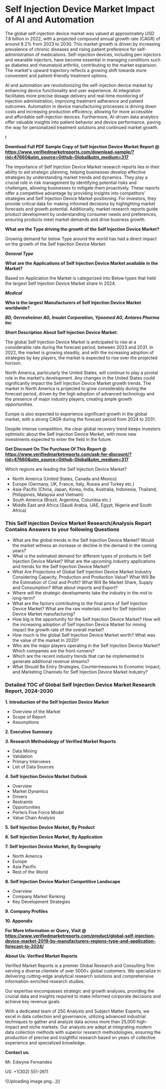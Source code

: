 <h1>Self Injection Device Market Impact of AI and Automation</h1><p>The global self-injection device market was valued at approximately USD 7.8 billion in 2022, with a projected compound annual growth rate (CAGR) of around 8.2% from 2023 to 2030. This market growth is driven by increasing prevalence of chronic diseases and rising patient preference for self-administration of medications. Self-injection devices, including pen injectors and wearable injectors, have become essential in managing conditions such as diabetes and rheumatoid arthritis, contributing to the market expansion. The market's upward trajectory reflects a growing shift towards more convenient and patient-friendly treatment options.</p><p>AI and automation are revolutionizing the self-injection device market by enhancing device functionality and user experience. AI integration facilitates more precise dosage delivery and real-time monitoring of injection administration, improving treatment adherence and patient outcomes. Automation in device manufacturing processes is driving down costs and increasing production efficiency, allowing for more accessible and affordable self-injection devices. Furthermore, AI-driven data analytics offer valuable insights into patient behavior and device performance, paving the way for personalized treatment solutions and continued market growth.</p>t</p><p id="" class=""><strong>Download Full PDF Sample Copy of Self Injection Device Market Report @ <a href="https://www.verifiedmarketreports.com/download-sample/?rid=47660&utm_source=Github-Global&utm_medium=317" target="_blank">https://www.verifiedmarketreports.com/download-sample/?rid=47660&utm_source=Github-Global&utm_medium=317</a></strong></p><p>The importance of&nbsp;Self Injection Device Market research reports lies in their ability to aid strategic planning, helping businesses develop effective strategies by understanding market trends and dynamics. They play a crucial role in risk management by identifying potential risks and challenges, allowing businesses to mitigate them proactively. These reports offer a competitive advantage by providing insights into competitors' strategies and Self Injection Device Market positioning. For investors, they provide critical data for making informed decisions by highlighting market forecasts and growth potential. Additionally, market research reports guide product development by understanding consumer needs and preferences, ensuring products meet market demands and drive business growth.</p><p><strong>What are the&nbsp;Type driving the growth of the Self Injection Device Market?</strong></p><p id="" class="">Growing demand for below Type around the world has had a direct impact on the growth of the Self Injection Device Market:</p><em><strong>General Type</strong></em></p><strong>What are the&nbsp;Applications&nbsp;of Self Injection Device Market available in the Market?</strong></p><p id="" class="">Based on Application the Market is categorized into Below types that held the largest Self Injection Device Market share In 2024.</p><em><strong>Medical</strong></em></p><strong>Who is the largest Manufacturers of Self Injection Device Market worldwide?</strong></p><p><em><strong>BD, Gerresheimer AG, Insulet Corporation, Ypsomed AG, Antares Pharma Inc</strong></em></p><p id="" class=""><strong>Short Description About Self Injection Device Market:</strong></p><p>The global Self Injection Device Market is anticipated to rise at a considerable rate during the forecast period, between 2023 and 2031. In 2022, the market is growing steadily, and with the increasing adoption of strategies by key players, the market is expected to rise over the projected horizon.</p><p>North America, particularly the United States, will continue to play a pivotal role in the market's development. Any changes in the United States could significantly impact the Self Injection Device Market growth trends. The market in North America is projected to grow considerably during the forecast period, driven by the high adoption of advanced technology and the presence of major industry players, creating ample growth opportunities.</p><p>Europe is also expected to experience significant growth in the global market, with a strong CAGR during the forecast period from 2024 to 2031.</p><p>Despite intense competition, the clear global recovery trend keeps investors optimistic about the Self Injection Device Market, with more new investments expected to enter the field in the future.</p><p id="" class=""><strong>Get Discount On The Purchase Of This Report @ <a href="https://www.verifiedmarketreports.com/ask-for-discount/?rid=47660&utm_source=Github-Global&utm_medium=317" target="_blank">https://www.verifiedmarketreports.com/ask-for-discount/?rid=47660&utm_source=Github-Global&utm_medium=317</a></strong></p>Which regions are leading the Self Injection Device Market?</p><ul><li>North America (United States, Canada and Mexico)</li><li>Europe (Germany, UK, France, Italy, Russia and Turkey etc.)</li><li>Asia-Pacific (China, Japan, Korea, India, Australia, Indonesia, Thailand, Philippines, Malaysia and Vietnam)</li><li>South America (Brazil, Argentina, Columbia etc.)</li><li>Middle East and Africa (Saudi Arabia, UAE, Egypt, Nigeria and South Africa)</li></ul><h3 id="" class="">This Self Injection Device Market Research/Analysis Report Contains Answers to your following Questions</h3><ul><li>What are the global trends in the Self Injection Device Market? Would the market witness an increase or decline in the demand in the coming years?</li><li>What is the estimated demand for different types of products in Self Injection Device Market? What are the upcoming industry applications and trends for the Self Injection Device Market?</li><li>What Are Projections of Global Self Injection Device Market Industry Considering Capacity, Production and Production Value? What Will Be the Estimation of Cost and Profit? What Will Be Market Share, Supply and Consumption? What about imports and Export?</li><li>Where will the strategic developments take the industry in the mid to long-term?</li><li>What are the factors contributing to the final price of Self Injection Device Market? What are the raw materials used for Self Injection Device Market manufacturing?</li><li>How big is the opportunity for the Self Injection Device Market? How will the increasing adoption of Self Injection Device Market for mining impact the growth rate of the overall market?</li><li>How much is the global Self Injection Device Market worth? What was the value of the market In 2020?</li><li>Who are the major players operating in the Self Injection Device Market? Which companies are the front runners?</li><li>Which are the recent industry trends that can be implemented to generate additional revenue streams?</li><li>What Should Be Entry Strategies, Countermeasures to Economic Impact, and Marketing Channels for Self Injection Device Market Industry?</li></ul><h3 id="" class="">Detailed TOC of Global Self Injection Device Market Research Report, 2024-2030</h3><p id="" class=""><strong>1. Introduction of the Self Injection Device Market</strong></p><ul><li>Overview of the Market</li><li>Scope of Report</li><li>Assumptions</li></ul><p id="" class=""><strong>2. Executive Summary</strong></p><p id="" class=""><strong>3. Research Methodology of Verified Market Reports</strong></p><ul><li>Data Mining</li><li>Validation</li><li>Primary Interviews</li><li>List of Data Sources</li></ul><p id="" class=""><strong>4. Self Injection Device Market Outlook</strong></p><ul><li>Overview</li><li>Market Dynamics</li><li>Drivers</li><li>Restraints</li><li>Opportunities</li><li>Porters Five Force Model</li><li>Value Chain Analysis</li></ul><p id="" class=""><strong>5. Self Injection Device Market, By Product</strong></p><p id="" class=""><strong>6. Self Injection Device Market, By Application</strong></p><p id="" class=""><strong>7. Self Injection Device Market, By Geography</strong></p><ul><li>North America</li><li>Europe</li><li>Asia Pacific</li><li>Rest of the World</li></ul><p id="" class=""><strong>8. Self Injection Device Market Competitive Landscape</strong></p><ul><li>Overview</li><li>Company Market Ranking</li><li>Key Development Strategies</li></ul><p id="" class=""><strong>9. Company Profiles</strong></p><p id="" class=""><strong>10. Appendix</strong></p><p id="" class=""><strong>For More Information or Query, Visit @ <a href="https://www.verifiedmarketreports.com/product/global-self-injection-device-market-2019-by-manufacturers-regions-type-and-application-forecast-to-2024/" target="_blank">https://www.verifiedmarketreports.com/product/global-self-injection-device-market-2019-by-manufacturers-regions-type-and-application-forecast-to-2024/</a></strong></p><p id="" class=""><strong>About Us: Verified Market Reports</strong></p><p id="" class="">Verified Market Reports is a premier Global Research and Consulting firm serving a diverse clientele of over 5000+ global customers. We specialize in delivering cutting-edge analytical research solutions and comprehensive information-enriched research studies.</p><p id="" class="">Our expertise encompasses strategic and growth analyses, providing the crucial data and insights required to make informed corporate decisions and achieve key revenue goals.</p><p id="" class="">With a dedicated team of 250 Analysts and Subject Matter Experts, we excel in data collection and governance, utilizing advanced industrial techniques to gather and analyze data across more than 25,000 high-impact and niche markets. Our analysts are adept at integrating modern data collection methods with superior research methodologies, ensuring the production of precise and insightful research based on years of collective experience and specialized knowledge.</p><p id="" class=""><strong>Contact us:</strong></p><p id="" class="">Mr. Edwyne Fernandes</p><p id="" class="">US: +1(302) 551-2611</p>
![Uploading image.png…]()
